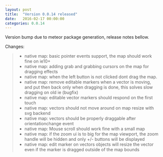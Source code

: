 ```yaml
---
layout: post
title:  "Version 0.0.14 released"
date:   2016-02-17 00:00:00
categories: 0.0.14
---
```

Version bump due to meteor package generation, release notes bellow.


Changes:

> * native map: basic pointer events support, the map should work fine on ie10+
> * native map: adding grab and grabbing cursors on the map for dragging effects
> * native map: when the left button is not clicked dont drag the map.
> * native map: remove editable markers when a vector is moving, and put then back only when dragging is done, this solves slow dragging on old ie (bugfix)
> * native map: editable vector markers should respond on the first touch
> * native map: vectors should not move around on map resize with svg backend
> * native map: vectors should be properly draggable after orientationchange event 
> * native map: Mouse scroll should work fine with a small map 
> * native map: if the zoom ui is to big for the map viewport, the zoom handle will be hidden and only +/- buttons will be displayed
> * native map: edit marker on vectors objects will resize the vector even if the marker is dragged outside of the map bounds
 